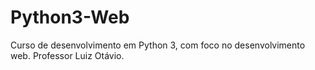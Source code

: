 # Python3-Web
 Curso de desenvolvimento em Python 3, com foco no desenvolvimento web. Professor Luiz Otávio.
